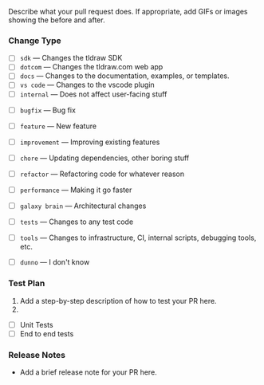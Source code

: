 Describe what your pull request does. If appropriate, add GIFs or images showing the before and after.

### Change Type

<!-- ❗ Please select at least one ❗️ -->

- [ ] `sdk` — Changes the tldraw SDK
- [ ] `dotcom` — Changes the tldraw.com web app
- [ ] `docs` — Changes to the documentation, examples, or templates.
- [ ] `vs code` — Changes to the vscode plugin
- [ ] `internal` — Does not affect user-facing stuff

<!-- ❗ Please select at least one ❗️ -->

- [ ] `bugfix` — Bug fix
- [ ] `feature` — New feature
- [ ] `improvement` — Improving existing features
- [ ] `chore` — Updating dependencies, other boring stuff
- [ ] `refactor` — Refactoring code for whatever reason
- [ ] `performance` — Making it go faster
- [ ] `galaxy brain` — Architectural changes
- [ ] `tests` — Changes to any test code
- [ ] `tools` — Changes to infrastructure, CI, internal scripts, debugging tools, etc.
- [ ] `dunno` — I don't know


### Test Plan

1. Add a step-by-step description of how to test your PR here.
2.

- [ ] Unit Tests
- [ ] End to end tests

### Release Notes

- Add a brief release note for your PR here.
